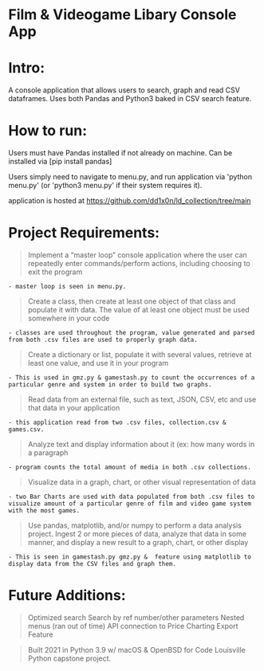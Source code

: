 # Film & Videogame Libary Console App

# Intro:

A console application that allows users to search, graph and read CSV dataframes. Uses both Pandas and Python3 baked in CSV search feature.  

# How to run:

Users must have Pandas installed if not already on machine. Can be installed via [pip install pandas]

Users simply need to navigate to menu.py, and run application via 'python menu.py' (or 'python3 menu.py' if their system requires it).

application is hosted at  https://github.com/dd1x0n/ld_collection/tree/main

# Project Requirements:

> Implement a “master loop” console application where the user can repeatedly enter commands/perform actions, including choosing to exit the program 

    - master loop is seen in menu.py.

> Create a class, then create at least one object of that class and populate it with data. The value of at least one object must be used somewhere in your code 

    - classes are used throughout the program, value generated and parsed from both .csv files are used to properly graph data. 

> Create a dictionary or list, populate it with several values, retrieve at least one value, and use it in your program 

    - This is used in gmz.py & gamestash.py to count the occurrences of a particular genre and system in order to build two graphs. 

> Read data from an external file, such as text, JSON, CSV, etc and use that data in your application 

    - this application read from two .csv files, collection.csv & games.csv. 

> Analyze text and display information about it (ex: how many words in a paragraph 
    
    - program counts the total amount of media in both .csv collections. 

> Visualize data in a graph, chart, or other visual representation of data 

    - two Bar Charts are used with data populated from both .csv files to visualize amount of a particular genre of film and video game system with the most games. 

> Use pandas, matplotlib, and/or numpy to perform a data analysis project. Ingest 2 or more pieces of data, analyze that data in some manner, and display a new result to a graph, chart, or other display 

    - This is seen in gamestash.py gmz.py &  feature using matplotlib to display data from the CSV files and graph them. 


# Future Additions:

> Optimized search
> Search by ref number/other parameters 
> Nested menus (ran out of time)
> API connection to Price Charting
> Export Feature 

> Built 2021 in Python 3.9 w/ macOS & OpenBSD for Code Louisville Python capstone project.